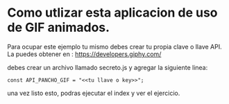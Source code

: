 # Como utlizar esta aplicacion de uso de GIF animados.

Para ocupar este ejemplo tu mismo debes crear tu propia clave o llave API. 
La puedes obtener en : https://developers.giphy.com/

debes crear un archivo llamado secreto.js y agregar la siguiente linea:
```
const API_PANCHO_GIF = "<<tu llave o key>>";
```

una vez listo esto, podras ejecutar el index y ver el ejercicio.